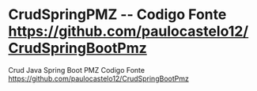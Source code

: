 # CrudSpringPMZ -- Codigo Fonte https://github.com/paulocastelo12/CrudSpringBootPmz
Crud Java Spring Boot PMZ 
Codigo Fonte
https://github.com/paulocastelo12/CrudSpringBootPmz
